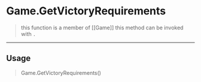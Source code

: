 # Game.GetVictoryRequirements
> this function is a member of [[Game]]
> this method can be invoked with `.`
-----
## Usage
> Game.GetVictoryRequirements()
